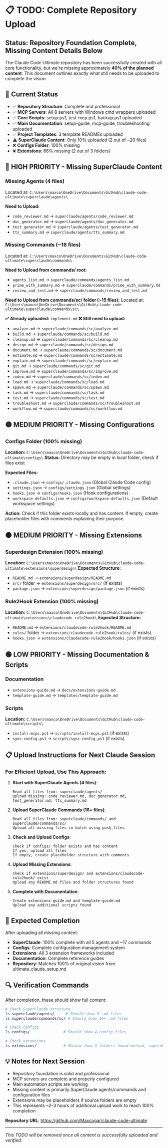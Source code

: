 # 📋 TODO: Complete Repository Upload

## Status: Repository Foundation Complete, Missing Content Details Below

The Claude Code Ultimate repository has been successfully created with all core functionality, but we're missing approximately **40% of the planned content**. This document outlines exactly what still needs to be uploaded to complete the vision.

## 📍 **Current Status**
- ✅ **Repository Structure**: Complete and professional
- ✅ **MCP Servers**: All 8 servers with Windows cmd wrappers uploaded
- ✅ **Core Scripts**: setup.ps1, test-mcp.ps1, backup.ps1 uploaded
- ✅ **Main Documentation**: setup-guide, mcp-guide, troubleshooting uploaded
- ✅ **Project Templates**: 3 template READMEs uploaded
- ⚠️ **SuperClaude Content**: Only 10% uploaded (2 out of ~20 files)
- ❌ **Configs Folder**: 100% missing
- ❌ **Extensions**: 66% missing (2 out of 3 folders)

## 🔴 **HIGH PRIORITY - Missing SuperClaude Content**

### Missing Agents (4 files)
Located at: `C:\Users\maxco\OneDrive\Documents\GitHub\claude-code-ultimate\superclaude\agents\`

**Need to Upload:**
- `code_reviewer.md` → `superclaude/agents/code_reviewer.md`
- `doc_generator.md` → `superclaude/agents/doc_generator.md`
- `test_generator.md` → `superclaude/agents/test_generator.md`
- `tts_summary.md` → `superclaude/agents/tts_summary.md`

### Missing Commands (~16 files)
Located at: `C:\Users\maxco\OneDrive\Documents\GitHub\claude-code-ultimate\superclaude\commands\`

**Need to Upload from commands/ root:**
- `agents_list.md` → `superclaude/commands/agents_list.md`
- `prime_with_summary.md` → `superclaude/commands/prime_with_summary.md`
- `review_and_test.md` → `superclaude/commands/review_and_test.md`

**Need to Upload from commands/sc/ folder (~15 files):**
Located at: `C:\Users\maxco\OneDrive\Documents\GitHub\claude-code-ultimate\superclaude\commands\sc\`

**✅ Already uploaded:** `implement.md`
**❌ Still need to upload:**
- `analyze.md` → `superclaude/commands/sc/analyze.md`
- `build.md` → `superclaude/commands/sc/build.md`
- `cleanup.md` → `superclaude/commands/sc/cleanup.md`
- `design.md` → `superclaude/commands/sc/design.md`
- `document.md` → `superclaude/commands/sc/document.md`
- `estimate.md` → `superclaude/commands/sc/estimate.md`
- `explain.md` → `superclaude/commands/sc/explain.md`
- `git.md` → `superclaude/commands/sc/git.md`
- `improve.md` → `superclaude/commands/sc/improve.md`
- `index.md` → `superclaude/commands/sc/index.md`
- `load.md` → `superclaude/commands/sc/load.md`
- `spawn.md` → `superclaude/commands/sc/spawn.md`
- `task.md` → `superclaude/commands/sc/task.md`
- `test.md` → `superclaude/commands/sc/test.md`
- `troubleshoot.md` → `superclaude/commands/sc/troubleshoot.md`
- `workflow.md` → `superclaude/commands/sc/workflow.md`

## 🟡 **MEDIUM PRIORITY - Missing Configurations**

### Configs Folder (100% missing)
**Location:** `C:\Users\maxco\OneDrive\Documents\GitHub\claude-code-ultimate\configs\`
**Status:** Directory may be empty in local folder, check if files exist

**Expected Files:**
- `.claude.json` → `configs/.claude.json` (Global Claude Code config)
- `settings.json` → `configs/settings.json` (Global settings)
- `hooks.json` → `configs/hooks.json` (Hook configurations)
- `workspace-defaults.json` → `configs/workspace-defaults.json` (Default workspace settings)

**Action:** Check if this folder exists locally and has content. If empty, create placeholder files with comments explaining their purpose.

## 🟠 **MEDIUM PRIORITY - Missing Extensions**

### Superdesign Extension (100% missing)
**Location:** `C:\Users\maxco\OneDrive\Documents\GitHub\claude-code-ultimate\extensions\superdesign\`
**Expected Structure:**
- `README.md` → `extensions/superdesign/README.md`
- `src/` folder → `extensions/superdesign/src/` (if exists)
- `package.json` → `extensions/superdesign/package.json` (if exists)

### Rule2Hook Extension (100% missing)
**Location:** `C:\Users\maxco\OneDrive\Documents\GitHub\claude-code-ultimate\extensions\claudecode-rule2hook\`
**Expected Structure:**
- `README.md` → `extensions/claudecode-rule2hook/README.md`
- `rules/` folder → `extensions/claudecode-rule2hook/rules/` (if exists)
- `hooks.json` → `extensions/claudecode-rule2hook/hooks.json` (if exists)

## 🟢 **LOW PRIORITY - Missing Documentation & Scripts**

### Documentation
- `extensions-guide.md` → `docs/extensions-guide.md`
- `template-guide.md` → `templates/template-guide.md`

### Scripts
**Location:** `C:\Users\maxco\OneDrive\Documents\GitHub\claude-code-ultimate\scripts\`
- `install-mcps.ps1` → `scripts/install-mcps.ps1` (if exists)
- `sync-config.ps1` → `scripts/sync-config.ps1` (if exists)

## 📋 **Upload Instructions for Next Claude Session**

### For Efficient Upload, Use This Approach:

1. **Start with SuperClaude Agents (4 files)**:
   ```
   Read all files from: superclaude/agents/
   Upload missing: code_reviewer.md, doc_generator.md, test_generator.md, tts_summary.md
   ```

2. **Upload SuperClaude Commands (16+ files)**:
   ```
   Read all files from: superclaude/commands/ and superclaude/commands/sc/
   Upload all missing files in batch using push_files
   ```

3. **Check and Upload Configs**:
   ```
   Check if configs/ folder exists and has content
   If yes, upload all files
   If empty, create placeholder structure with comments
   ```

4. **Upload Missing Extensions**:
   ```
   Check if extensions/superdesign/ and extensions/claudecode-rule2hook/ exist
   Upload any README.md files and folder structures found
   ```

5. **Complete with Documentation**:
   ```
   Create extensions-guide.md and template-guide.md
   Upload any additional scripts found
   ```

## 🎯 **Expected Completion**

After uploading all missing content:
- **SuperClaude**: 100% complete with all 5 agents and ~17 commands
- **Configs**: Complete configuration management system
- **Extensions**: All 3 extension frameworks included
- **Documentation**: Complete reference guides
- **Repository**: Matches 100% of original vision from ultimate_claude_setup.md

## 🔍 **Verification Commands**

After completion, these should show full content:
```bash
# Check SuperClaude structure
ls superclaude/agents/     # Should show 5 .md files
ls superclaude/commands/sc/ # Should show 16+ .md files

# Check configs
ls configs/               # Should show 4 config files

# Check extensions  
ls extensions/            # Should show 3 folders (bmad-method, superdesign, claudecode-rule2hook)
```

## 💡 **Notes for Next Session**

- Repository foundation is solid and professional
- MCP servers are complete and properly configured  
- Main automation scripts are working
- Missing content is primarily SuperClaude agents/commands and configuration files
- Extensions may be placeholders if source folders are empty
- This represents ~2-3 hours of additional upload work to reach 100% completion

**Repository URL**: https://github.com/Maxcogar/claude-code-ultimate

---

*This TODO will be removed once all content is successfully uploaded and verified.*